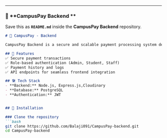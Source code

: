 
---

### 📜 **CampusPay Backend **  

Save this as **`README.md`** inside the **CampusPay Backend** repository.  

```md
# 🔐 CampusPay - Backend  

CampusPay Backend is a secure and scalable payment processing system designed to support educational institutions.  

## 🚀 Features  
✅ Secure payment transactions  
✅ Role-based authentication (Admin, Student, Staff)  
✅ Payment history and logs  
✅ API endpoints for seamless frontend integration  

## 🛠 Tech Stack  
- **Backend:** Node.js, Express.js,Cloudinary
- **Database:** PostgreSQL  
- **Authentication:** JWT  


## 🔧 Installation  

### Clone the repository  
```bash
git clone https://github.com/Balaji091/CampusPay-backend.git
cd CampusPay-backend

